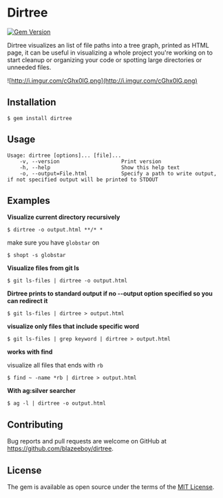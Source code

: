 # Dirtree

[![Gem Version](https://badge.fury.io/rb/dirtree.svg)](https://badge.fury.io/rb/dirtree)

Dirtree visualizes an list of file paths into a tree graph, printed as HTML page, it can be useful in visualizing a whole project you're working on to start cleanup or organizing your code or spotting large directories or unneeded files.

![http://i.imgur.com/cGhx0lG.png](http://i.imgur.com/cGhx0lG.png)

## Installation


    $ gem install dirtree

## Usage

    Usage: dirtree [options]... [file]...
        -v, --version                    Print version
        -h, --help                       Show this help text
        -o, --output=File.html           Specify a path to write output, if not specified output will be printed to STDOUT


## Examples

**Visualize current directory recursively**

```
$ dirtree -o output.html **/* *
```

  make sure you have `globstar` on
```
$ shopt -s globstar
```

**Visualize files from git ls**

```
$ git ls-files | dirtree -o output.html
```

**Dirtree prints to standard output if no --output option specified so you can redirect it**

```
$ git ls-files | dirtree > output.html
```

**visualize only files that include specific word**

```
$ git ls-files | grep keyword | dirtree > output.html
```

**works with find**

visualize all files that ends with `rb`

```
$ find ~ -name *rb | dirtree > output.html
```

**With ag:silver searcher**

```
$ ag -l | dirtree -o output.html
```


## Contributing

Bug reports and pull requests are welcome on GitHub at https://github.com/blazeeboy/dirtree.

## License

The gem is available as open source under the terms of the [MIT License](http://opensource.org/licenses/MIT).
